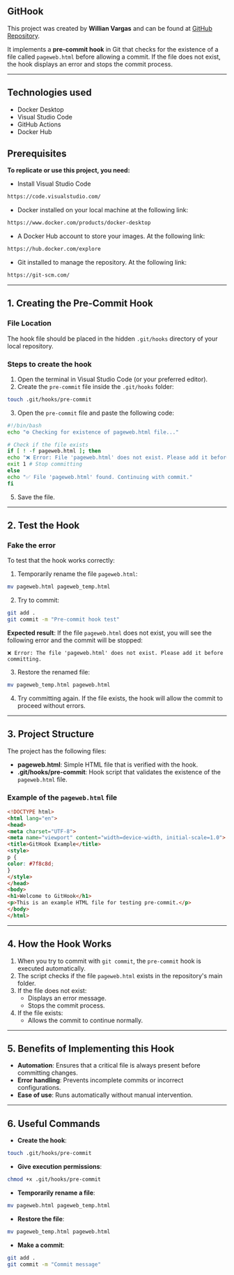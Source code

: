 ## GitHook

This project was created by **Willian Vargas** and can be found at [GitHub Repository](https://github.com/Wsvargas/githook.git).

It implements a **pre-commit hook** in Git that checks for the existence of a file called `pageweb.html` before allowing a commit. If the file does not exist, the hook displays an error and stops the commit process.

---
## Technologies used

- Docker Desktop
- Visual Studio Code
- GitHub Actions
- Docker Hub

## Prerequisites
**To replicate or use this project, you need:**
- Install Visual Studio Code
```bash
https://code.visualstudio.com/
```
- Docker installed on your local machine at the following link:
```bash
https://www.docker.com/products/docker-desktop
```
- A Docker Hub account to store your images.
At the following link:
```bash
https://hub.docker.com/explore
```
- Git installed to manage the repository.
At the following link:
```bash
https://git-scm.com/
```

---

## **1. Creating the Pre-Commit Hook**

### **File Location**
The hook file should be placed in the hidden `.git/hooks` directory of your local repository.

### **Steps to create the hook**
1. Open the terminal in Visual Studio Code (or your preferred editor).
2. Create the `pre-commit` file inside the `.git/hooks` folder:
```bash
touch .git/hooks/pre-commit
```
3. Open the `pre-commit` file and paste the following code:

```bash
#!/bin/bash
echo "⚙️ Checking for existence of pageweb.html file..."

# Check if the file exists
if [ ! -f pageweb.html ]; then
echo "❌ Error: File 'pageweb.html' does not exist. Please add it before committing."
exit 1 # Stop committing
else
echo "✅ File 'pageweb.html' found. Continuing with commit."
fi
```

5. Save the file.

---

## **2. Test the Hook**

### **Fake the error**
To test that the hook works correctly:
1. Temporarily rename the file `pageweb.html`:
```bash
mv pageweb.html pageweb_temp.html
```
2. Try to commit:
```bash
git add .
git commit -m "Pre-commit hook test"
```

**Expected result**:
If the file `pageweb.html` does not exist, you will see the following error and the commit will be stopped:
```
❌ Error: The file 'pageweb.html' does not exist. Please add it before committing.
```

3. Restore the renamed file:
```bash
mv pageweb_temp.html pageweb.html
```

4. Try committing again. If the file exists, the hook will allow the commit to proceed without errors.

---

## **3. Project Structure**

The project has the following files:
- **pageweb.html**: Simple HTML file that is verified with the hook.
- **.git/hooks/pre-commit**: Hook script that validates the existence of the `pageweb.html` file.

### **Example of the `pageweb.html` file**

```html
<!DOCTYPE html>
<html lang="en">
<head>
<meta charset="UTF-8">
<meta name="viewport" content="width=device-width, initial-scale=1.0">
<title>GitHook Example</title>
<style>
p {
color: #7f8c8d;
}
</style>
</head>
<body>
<h1>Welcome to GitHook</h1>
<p>This is an example HTML file for testing pre-commit.</p>
</body>
</html>
```

---

## **4. How the Hook Works**
1. When you try to commit with `git commit`, the `pre-commit` hook is executed automatically.
2. The script checks if the file `pageweb.html` exists in the repository's main folder.
3. If the file does not exist:
   - Displays an error message.
   - Stops the commit process.
4. If the file exists:
   - Allows the commit to continue normally.

---

## **5. Benefits of Implementing this Hook**
- **Automation**: Ensures that a critical file is always present before committing changes.
- **Error handling**: Prevents incomplete commits or incorrect configurations.
- **Ease of use**: Runs automatically without manual intervention.

---

## **6. Useful Commands**
- **Create the hook**:
```bash
touch .git/hooks/pre-commit
```
- **Give execution permissions**:
```bash
chmod +x .git/hooks/pre-commit
```
- **Temporarily rename a file**:
```bash
mv pageweb.html pageweb_temp.html
```
- **Restore the file**:
```bash
mv pageweb_temp.html pageweb.html
```
- **Make a commit**:
```bash
git add .
git commit -m "Commit message"
